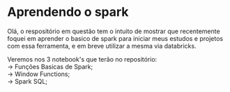 # Aprendendo o spark

Olá, o respositório em questão tem o intuito de mostrar que recentemente foquei em aprender o basico de spark para iniciar meus estudos e projetos com essa ferramenta, e em breve utilizar a mesma via databricks.  

Veremos nos 3 notebook's que terão no repositório:  
-> Funções Basicas de Spark;  
-> Window Functions;  
-> Spark SQL;  
